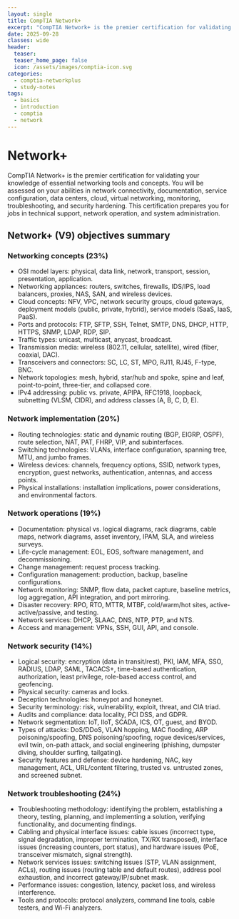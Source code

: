 ```yaml
---
layout: single
title: CompTIA Network+
excerpt: "CompTIA Network+ is the premier certification for validating your knowledge of essential networking tools and concepts. You will be assessed on your abilities in network connectivity, documentation, service configuration, data centers, cloud, virtual networking, monitoring, troubleshooting, and security hardening. This certification prepares you for jobs in technical support, network operation, and system administration."
date: 2025-09-28
classes: wide
header:
  teaser:
  teaser_home_page: false
  icon: /assets/images/comptia-icon.svg
categories:
  - comptia-networkplus
  - study-notes
tags:
  - basics
  - introduction
  - comptia
  - network
---
```

# Network+
CompTIA Network+ is the premier certification for validating your knowledge of essential networking tools and concepts. You will be assessed on your abilities in network connectivity, documentation, service configuration, data centers, cloud, virtual networking, monitoring, troubleshooting, and security hardening. This certification prepares you for jobs in technical support, network operation, and system administration.

## Network+ (V9) objectives summary
### Networking concepts (23%)
- OSI model layers: physical, data link, network, transport, session, presentation, application.
- Networking appliances: routers, switches, firewalls, IDS/IPS, load balancers, proxies, NAS, SAN, and wireless devices.
- Cloud concepts: NFV, VPC, network security groups, cloud gateways, deployment models (public, private, hybrid), service models (SaaS, IaaS, PaaS).
- Ports and protocols: FTP, SFTP, SSH, Telnet, SMTP, DNS, DHCP, HTTP, HTTPS, SNMP, LDAP, RDP, SIP.
- Traffic types: unicast, multicast, anycast, broadcast.
- Transmission media: wireless (802.11, cellular, satellite), wired (fiber, coaxial, DAC).
- Transceivers and connectors: SC, LC, ST, MPO, RJ11, RJ45, F-type, BNC.
- Network topologies: mesh, hybrid, star/hub and spoke, spine and leaf, point-to-point, three-tier, and collapsed core.
- IPv4 addressing: public vs. private, APIPA, RFC1918, loopback, subnetting (VLSM, CIDR), and address classes (A, B, C, D, E).

### Network implementation (20%)
- Routing technologies: static and dynamic routing (BGP, EIGRP, OSPF), route selection, NAT, PAT, FHRP, VIP, and subinterfaces.
- Switching technologies: VLANs, interface configuration, spanning tree, MTU, and jumbo frames.
- Wireless devices: channels, frequency options, SSID, network types, encryption, guest networks, authentication, antennas, and access points.
- Physical installations: installation implications, power considerations, and environmental factors.

### Network operations (19%)
- Documentation: physical vs. logical diagrams, rack diagrams, cable maps, network diagrams, asset inventory, IPAM, SLA, and wireless surveys.
- Life-cycle management: EOL, EOS, software management, and decommissioning.
- Change management: request process tracking.
- Configuration management: production, backup, baseline configurations.
- Network monitoring: SNMP, flow data, packet capture, baseline metrics, log aggregation, API integration, and port mirroring.
- Disaster recovery: RPO, RTO, MTTR, MTBF, cold/warm/hot sites, active-active/passive, and testing.
- Network services: DHCP, SLAAC, DNS, NTP, PTP, and NTS.
- Access and management: VPNs, SSH, GUI, API, and console.

### Network security (14%)
- Logical security: encryption (data in transit/rest), PKI, IAM, MFA, SSO, RADIUS, LDAP, SAML, TACACS+, time-based authentication, authorization, least privilege, role-based access control, and geofencing.
- Physical security: cameras and locks.
- Deception technologies: honeypot and honeynet.
- Security terminology: risk, vulnerability, exploit, threat, and CIA triad.
- Audits and compliance: data locality, PCI DSS, and GDPR.
- Network segmentation: IoT, IIoT, SCADA, ICS, OT, guest, and BYOD.
- Types of attacks: DoS/DDoS, VLAN hopping, MAC flooding, ARP poisoning/spoofing, DNS poisoning/spoofing, rogue devices/services, evil twin, on-path attack, and social engineering (phishing, dumpster diving, shoulder surfing, tailgating).
- Security features and defense: device hardening, NAC, key management, ACL, URL/content filtering, trusted vs. untrusted zones, and screened subnet.

### Network troubleshooting (24%)
- Troubleshooting methodology: identifying the problem, establishing a theory, testing, planning, and implementing a solution, verifying functionality, and documenting findings.
- Cabling and physical interface issues: cable issues (incorrect type, signal degradation, improper termination, TX/RX transposed), interface issues (increasing counters, port status), and hardware issues (PoE, transceiver mismatch, signal strength).
- Network services issues: switching issues (STP, VLAN assignment, ACLs), routing issues (routing table and default routes), address pool exhaustion, and incorrect gateway/IP/subnet mask.
- Performance issues: congestion, latency, packet loss, and wireless interference.
- Tools and protocols: protocol analyzers, command line tools, cable testers, and Wi-Fi analyzers.

